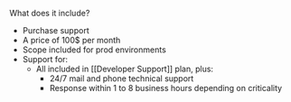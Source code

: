 What does it include?
* Purchase support
* A price of 100$ per month
* Scope included for prod environments
* Support for:
	* All included in [[Developer Support]] plan, plus:
		* 24/7 mail and phone technical support
		* Response within 1 to 8 business hours depending on criticality
